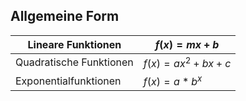 ## Allgemeine Form
| Lineare Funktionen      | $f(x)=mx+b$      |
| ----------------------- | ---------------- |
| Quadratische Funktionen | $f(x)=ax^2+bx+c$ |
| Exponentialfunktionen   | $f(x)=a*b^x$     |

